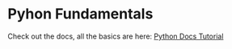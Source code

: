 # Pyhon Fundamentals
Check out the docs, all the basics are here:
[Python Docs Tutorial](https://docs.python.org/3/tutorial/index.html)

